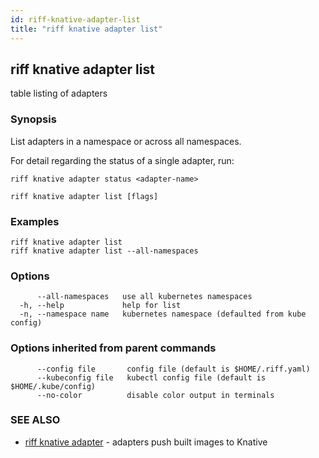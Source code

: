 ```yaml
---
id: riff-knative-adapter-list
title: "riff knative adapter list"
---
```

## riff knative adapter list

table listing of adapters

### Synopsis

List adapters in a namespace or across all namespaces.

For detail regarding the status of a single adapter, run:

    riff knative adapter status <adapter-name>

```
riff knative adapter list [flags]
```

### Examples

```
riff knative adapter list
riff knative adapter list --all-namespaces
```

### Options

```
      --all-namespaces   use all kubernetes namespaces
  -h, --help             help for list
  -n, --namespace name   kubernetes namespace (defaulted from kube config)
```

### Options inherited from parent commands

```
      --config file       config file (default is $HOME/.riff.yaml)
      --kubeconfig file   kubectl config file (default is $HOME/.kube/config)
      --no-color          disable color output in terminals
```

### SEE ALSO

* [riff knative adapter](riff_knative_adapter.md)	 - adapters push built images to Knative

